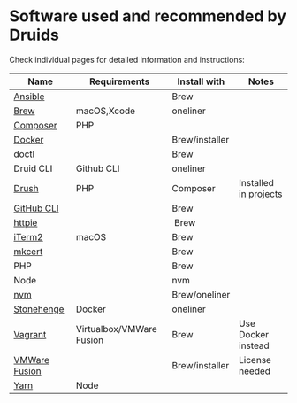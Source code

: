 # Software used and recommended by Druids

Check individual pages for detailed information and instructions:

| Name | Requirements | Install with | Notes |
|------|--------------|--------------|-------|
| [Ansible](ansible.md) | | Brew
| [Brew](brew.md) | macOS,Xcode | oneliner
| [Composer](composer.md) | PHP
| [Docker](docker.md) | | Brew/installer
| doctl | | Brew
| Druid CLI | Github CLI | oneliner
| [Drush](drush.md) | PHP | Composer | Installed in projects
| [GitHub CLI](https://cli.github.com/) | | Brew
| [httpie](https://httpie.io/) | | Brew
| [iTerm2](https://iterm2.com/) | macOS | Brew
| [mkcert](https://github.com/FiloSottile/mkcert) | | Brew
| PHP | | Brew
| Node | | nvm
| [nvm](https://github.com/nvm-sh/nvm) | | Brew/oneliner
| [Stonehenge](https://github.com/druidfi/stonehenge) | Docker | oneliner
| [Vagrant](vagrant.md) | Virtualbox/VMWare Fusion | Brew | Use Docker instead
| [VMWare Fusion](vmware_fusion.md) | | Brew/installer | License needed
| [Yarn](yarn.md) | Node
